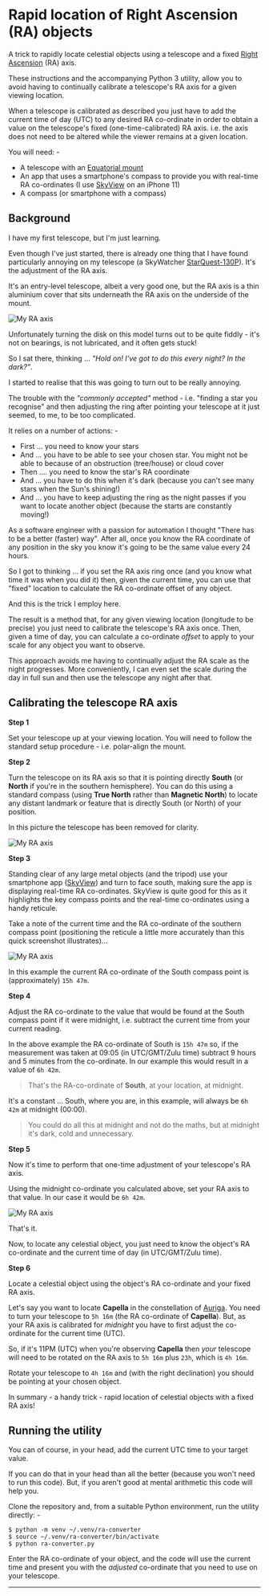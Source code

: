 # Rapid location of Right Ascension (RA) objects
A trick to rapidly locate celestial objects using a telescope and a fixed
[Right Ascension] (RA) axis.

These instructions and the accompanying Python 3 utility, allow you to avoid
having to continually calibrate a telescope's RA axis for a given viewing
location.

When a telescope is calibrated as described you just have to add the current
time of day (UTC) to any desired RA co-ordinate in order to obtain a value
on the telescope's fixed (one-time-calibrated) RA axis. i.e. the axis does not
need to be altered while the viewer remains at a given location.

You will need: -

- A telescope with an [Equatorial mount]
- An app that uses a smartphone's compass to provide you with real-time
  RA co-ordinates (I use [SkyView] on an iPhone 11)
- A compass (or smartphone with a compass)

## Background
I have my first telescope, but I'm just learning.

Even though I've just started, there is already one thing that I have found
particularly annoying on my telescope (a SkyWatcher [StarQuest-130P]).
It's the adjustment of the RA axis.

It's an entry-level telescope, albeit a very good one, but the RA axis is a 
thin aluminium cover that sits underneath the RA axis on the underside of the
mount.

![My RA axis](images/IMG_4005.jpg)

Unfortunately turning the disk on this model turns out to be quite fiddly -
it's not on bearings, is not lubricated, and it often gets stuck!

So I sat there, thinking ... _"Hold on! I've got to do this every night?
In the dark?"_.

I started to realise that this was going to turn out to be really annoying.

The trouble with the _"commonly accepted"_ method - i.e. "finding a star you
recognise" and then adjusting the ring after pointing your telescope at it
just seemed, to me, to be too complicated.

It relies on a number of actions: -

- First ... you need to know your stars
- And ... you have to be able to see your chosen star. You might not be able to
  because of an obstruction (tree/house) or cloud cover
- Then .... you need to know the star's RA coordinate
- And ... you have to do this when it's dark
  (because you can't see many stars when the Sun's shining!)
- And ... you have to keep adjusting the ring as the night passes if you want
  to locate another object (because the starts are constantly moving!)

As a software engineer with a passion for automation I thought
"There has to be a better (faster) way". After all, once you know
the RA coordinate of any position in the sky you know it's going to be the same
value every 24 hours.

So I got to thinking ... if you set the RA axis ring once (and you know what
time it was when you did it) then, given the current time, you can use that
"fixed" location to calculate the RA co-ordinate offset of any object.

And this is the trick I employ here.

The result is a method that, for any given viewing location
(longitude to be precise) you just need to calibrate the telescope's RA axis
once. Then, given a time of day, you can calculate a co-ordinate
*offset* to apply to your scale for any object you want to observe.

This approach avoids me having to continually adjust the RA scale
as the night progresses. More conveniently, I can even set the scale during
the day in full sun and then use the telescope any night after that.

## Calibrating the telescope RA axis
**Step 1**

Set your telescope up at your viewing location. You will need to follow the
standard setup procedure - i.e. polar-align the mount.

**Step 2**

Turn the telescope on its RA axis so that it is pointing directly
**South** (or **North** if you're in the southern hemisphere). You can do this
using a standard compass (using **True North** rather than **Magnetic North**)
to locate any distant landmark or feature that is directly South (or North) of
your position.

In this picture the telescope has been removed for clarity.

![My RA axis](images/IMG_4007.jpg)

**Step 3**

Standing clear of any large metal objects (and the tripod) use your smartphone
app ([SkyView]) and turn to face south, making sure the app is displaying
real-time RA co-ordinates. SkyView is quite good for this
as it highlights the key compass points and the real-time co-ordinates
using a handy reticule.

Take a note of the current time and the RA co-ordinate of the southern compass
point (positioning the reticule a little more accurately than this quick
screenshot illustrates)...

![My RA axis](images/IMG_4004.jpg)

In this example the current RA co-ordinate of the South compass point is
(approximately) `15h 47m`.

**Step 4**

Adjust the RA co-ordinate to the value that would be found at the South 
compass point if it were midnight, i.e. subtract the current time from your
current reading.

In the above example the RA co-ordinate of South is `15h 47m` so,
if the measurement was taken at 09:05 (in UTC/GMT/Zulu time) subtract 9 hours
and 5 minutes from the co-ordinate. In our example this would result in a
value of `6h 42m`.

> That's the RA-co-ordinate of **South**, at your location, at midnight.

It's a constant ... South, where you are, in this example, will always
be `6h 42m` at midnight (00:00).

> You could do all this at midnight and not do the maths, but at midnight
  it's dark, cold and unnecessary.

**Step 5**

Now it's time to perform that one-time adjustment of your telescope's RA axis.

Using the midnight co-ordinate you calculated above, set your RA axis
to that value. In our case it would be `6h 42m`.

![My RA axis](images/IMG_4006.jpg)

That's it.

Now, to locate any celestial object, you just need to know the
object's RA co-ordinate and the current time of day (in UTC/GMT/Zulu time).

**Step 6**

Locate a celestial object using the object's RA co-ordinate and your
fixed RA axis.

Let's say you want to locate **Capella** in the constellation of [Auriga].
You need to turn your telescope to `5h 16m` (the RA co-ordinate
of **Capella**). But, as your RA axis is calibrated for _midnight_ you have to
first adjust the co-ordinate for the current time (UTC).

So, if it's 11PM (UTC) when you're observing **Capella** then _your_ telescope
will need to be rotated on the RA axis to `5h 16m` plus `23h`,
which is `4h 16m`.

Rotate your telescope to `4h 16m` and (with the right declination) you should
be pointing at your chosen object.

In summary - a handy trick - rapid location of celestial objects with a
fixed RA axis!

## Running the utility
You can of course, in your head, add the current UTC time to your target
value.

If you can do that in your head than all the better (because you won't need
to run this code). But, if you aren't good at mental arithmetic this
code will help you.

Clone the repository and, from a suitable Python environment, run the
utility directly: -

    $ python -m venv ~/.venv/ra-converter
    $ source ~/.venv/ra-converter/bin/activate
    $ python ra-converter.py

Enter the RA co-ordinate of your object, and the code will use the current time
and present you with the _adjusted_ co-ordinate that you need to use
on your telescope.

---

[auriga]: https://en.wikipedia.org/wiki/Auriga_(constellation)#/media/File:Auriga_IAU.svg
[equatorial mount]: https://en.wikipedia.org/wiki/Equatorial_mount
[right ascension]: https://en.wikipedia.org/wiki/Right_ascension
[skyview]: https://apps.apple.com/us/app/skyview/id404990064
[starquest-130p]: https://www.skyatnightmagazine.com/reviews/telescopes/sky-watcher-starquest-130p-newtonian-reflector-review/
